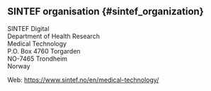 SINTEF organisation {#sintef_organization}
------------------------

SINTEF Digital <br>
Department of Health Research <br>
Medical Technology <br>
P.O. Box 4760 Torgarden <br>
NO-7465 Trondheim <br>
Norway <br>

Web: https://www.sintef.no/en/medical-technology/ <br>
